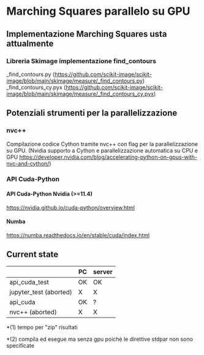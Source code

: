 # Marching Squares parallelo su GPU

## Implementazione Marching Squares usta attualmente

### Libreria Skimage implementazione find_contours
_find_contours.py (https://github.com/scikit-image/scikit-image/blob/main/skimage/measure/_find_contours.py)	
_find_contours_cy.pyx (https://github.com/scikit-image/scikit-image/blob/main/skimage/measure/_find_contours_cy.pyx)
	

## Potenziali strumenti per la parallelizzazione

### nvc++
Compilazione codice Cython tramite nvc++ con flag per la parallelizzazione su GPU.
(Nvidia supporto a Cython e parallelizzazione automatica su CPU e GPU https://developer.nvidia.com/blog/accelerating-python-on-gpus-with-nvc-and-cython/)

### API Cuda-Python

#### API Cuda-Python Nvidia (>=11.4)
https://nvidia.github.io/cuda-python/overview.html

#### Numba
https://numba.readthedocs.io/en/stable/cuda/index.html


## Current state
|               |    PC    |   server   |
| ------------- | -------- | ---------- |
| api_cuda_test |    OK    | 	 OK	|
| jupyter_test (aborted) |    X     |     X      | *(1)
| api_cuda	|    OK    |     ?      |
| nvc++ (aborted)		|    X     |     X      | *(2)

*(1) tempo per "zip" risultati

*(2) compila ed esegue ma senza gpu poichè le direttive stdpar non sono specificate
